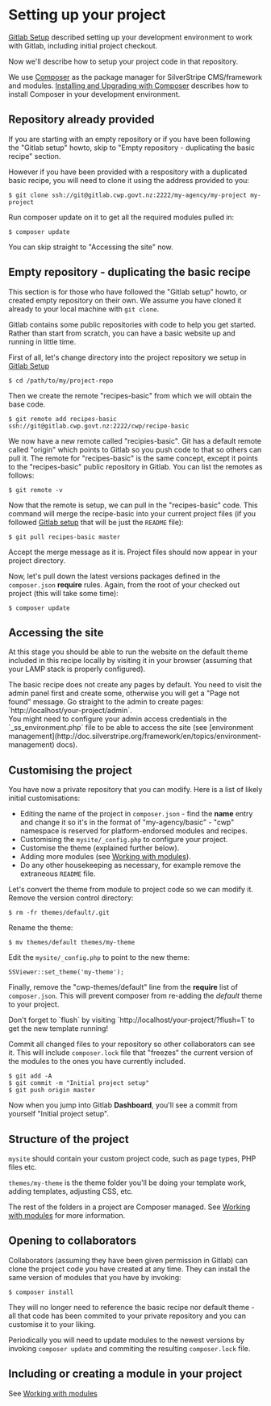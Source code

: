 # Setting up your project

[Gitlab Setup](../gitlab/gitlab-setup) described setting up your development environment to work with Gitlab, including
initial project checkout.

Now we'll describe how to setup your project code in that repository.

We use [Composer](http://getcomposer.org) as the package manager for SilverStripe CMS/framework and modules.
[Installing and Upgrading with Composer](http://doc.silverstripe.org/framework/en/installation/composer) describes
how to install Composer in your development environment.

## Repository already provided

If you are starting with an empty repository or if you have been following the "Gitlab setup" howto, skip to "Empty
repository - duplicating the basic recipe" section.

However if you have been provided with a respository with a duplicated basic recipe, you will need to clone it using
the address provided to you:

	$ git clone ssh://git@gitlab.cwp.govt.nz:2222/my-agency/my-project my-project

Run composer update on it to get all the required modules pulled in:

	$ composer update

You can skip straight to "Accessing the site" now.

## Empty repository - duplicating the basic recipe

This section is for those who have followed the "Gitlab setup" howto, or created empty repository on their own. We
assume you have cloned it already to your local machine with `git clone`.

Gitlab contains some public repositories with code to help you get started. Rather than start from scratch, you can have
a basic website up and running in little time.

First of all, let's change directory into the project repository we setup in [Gitlab Setup](../gitlab/gitlab-setup)

	$ cd /path/to/my/project-repo

Then we create the remote "recipes-basic" from which we will obtain the base code.

	$ git remote add recipes-basic ssh://git@gitlab.cwp.govt.nz:2222/cwp/recipe-basic

We now have a new remote called "recipies-basic". Git has a default remote called "origin" which points to Gitlab so
you push code to that so others can pull it. The remote for "recipes-basic" is the same concept, except it points to
the "recipes-basic" public repository in Gitlab. You can list the remotes as follows:

	$ git remote -v

Now that the remote is setup, we can pull in the "recipes-basic" code. This command will merge the recipe-basic into
your current project files (if you followed [Gitlab setup](../gitlab/gitlab-setup.md) that will be just the `README`
file):

	$ git pull recipes-basic master

Accept the merge message as it is. Project files should now appear in your project directory.

Now, let's pull down the latest versions packages defined in the `composer.json` **require** rules.
Again, from the root of your checked out project (this will take some time):

	$ composer update

## Accessing the site

At this stage you should be able to run the website on the default theme included in this recipe locally by visiting it
in your browser (assuming that your LAMP stack is properly configured).

<div class="notice" markdown='1'>
The basic recipe does not create any pages by default. You need to visit the admin panel first and create some,
otherwise you will get a "Page not found" message. Go straight to the admin to create pages:
`http://localhost/your-project/admin`.
</div>

<div class="hint" markdown='1'>
You might need to configure your admin access credentials in the `_ss_environment.php` file to be able to access the
site (see [environment management](http://doc.silverstripe.org/framework/en/topics/environment-management) docs).
</div>

## Customising the project

You have now a private repository that you can modify. Here is a list of likely initial customisations:

 * Editing the name of the project in `composer.json` - find the **name** entry and change it so it's in the format of
"my-agency/basic" - "cwp" namespace is reserved for platform-endorsed modules and recipes.
 * Customising the `mysite/_config.php` to configure your project.
 * Customise the theme (explained further below).
 * Adding more modules (see [Working with modules](../gitlab/working-with-modules)).
 * Do any other housekeeping as necessary, for example remove the extraneous `README` file.

Let's convert the theme from module to project code so we can modify it. Remove the version control directory:

	$ rm -fr themes/default/.git

Rename the theme:

	$ mv themes/default themes/my-theme

Edit the `mysite/_config.php` to point to the new theme:

	SSViewer::set_theme('my-theme');

Finally, remove the "cwp-themes/default" line from the **require** list of `composer.json`. This will prevent composer
from re-adding the *default* theme to your project.

<div class="notice" markdown='1'>
Don't forget to `flush` by visiting `http://localhost/your-project/?flush=1` to get the new template running!
</div>

Commit all changed files to your repository so other collaborators can see it. This will include `composer.lock` file
that "freezes" the current version of the modules to the ones you have currently included.

	$ git add -A
	$ git commit -m "Initial project setup"
	$ git push origin master

Now when you jump into Gitlab **Dashboard**, you'll see a commit from yourself "Initial project setup".

## Structure of the project

`mysite` should contain your custom project code, such as page types, PHP files etc.

`themes/my-theme` is the theme folder you'll be doing your template work, adding templates, adjusting CSS, etc.

The rest of the folders in a project are Composer managed. See [Working with modules](../gitlab/working-with-modules)
for more information.

## Opening to collaborators

Collaborators (assuming they have been given permission in Gitlab) can clone the project code you have created at any
time. They can install the same version of modules that you have by invoking:

	$ composer install

They will no longer need to reference the basic recipe nor default theme - all that code has been commited to your
private repository and you can customise it to your liking.

Periodically you will need to update modules to the newest versions by invoking `composer update` and commiting
the resulting `composer.lock` file.

## Including or creating a module in your project

See [Working with modules](../gitlab/working-with-modules)
